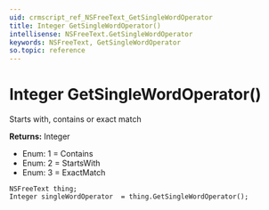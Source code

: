 ```yaml
---
uid: crmscript_ref_NSFreeText_GetSingleWordOperator
title: Integer GetSingleWordOperator()
intellisense: NSFreeText.GetSingleWordOperator
keywords: NSFreeText, GetSingleWordOperator
so.topic: reference
---
```


# Integer GetSingleWordOperator()

Starts with, contains or exact match

**Returns:** Integer

* Enum: 1 = Contains 
* Enum: 2 = StartsWith 
* Enum: 3 = ExactMatch 

```crmscript
NSFreeText thing;
Integer singleWordOperator  = thing.GetSingleWordOperator();
```


